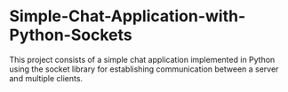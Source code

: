 # Simple-Chat-Application-with-Python-Sockets
This project consists of a simple chat application implemented in Python using the socket library for establishing communication between a server and multiple clients.
